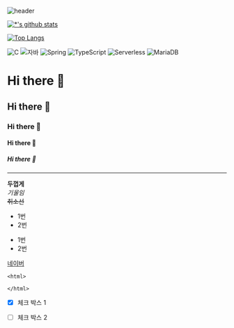 ![header](https://capsule-render.vercel.app/api?type=wave&color=auto&height=300&section=header&text=깃허브%20특강&fontSize=90)

[![*'s github stats](https://github-readme-stats.vercel.app/api?username=wxv-e)](https://github.com/wxv-e)

[![Top Langs](https://github-readme-stats.vercel.app/api/top-langs/?username=wxv-e)](https://github.com/wxv-e/github-readme-stats)

![C](https://img.shields.io/badge/-C-123456?style=flat-square&logo=C&logoColor=black)
![자바](https://img.shields.io/badge/-자바-007396?style=flat&logo=Java&logoColor=ffffff)
![Spring](https://img.shields.io/badge/-Spring-6DB33F?style=for-the-badge&logo=Spring&logoColor=white)
![TypeScript](https://img.shields.io/badge/-TypeScript-3178C6?style=flat-square&logo=TypeScript&logoColor=white)
![Serverless](https://img.shields.io/badge/-Serverless-FD5750?style=flat-square&logo=Serverless&logoColor=magenta)
![MariaDB](https://img.shields.io/badge/-MariaDB-1F305F?style=flat-square&logo=mariadb&logoColor=white)
​





# Hi there 👋
## Hi there 👋
### Hi there 👋
#### Hi there 👋
##### Hi there 👋
---
**두껍게** <br> *기울임* <br> ~~취소선~~ <br>

* 1번
* 2번

- 1번
- 2번

[네이버](https://naver.com)

```
<html>

</html>
```

- [X] 체크 박스 1
- [ ] 체크 박스 2








<!--
**wxv-e/wxv-e** is a ✨ _special_ ✨ repository because its `README.md` (this file) appears on your GitHub profile.

Here are some ideas to get you started:

- 🔭 I’m currently working on ...
- 🌱 I’m currently learning ...
- 👯 I’m looking to collaborate on ...
- 🤔 I’m looking for help with ...
- 💬 Ask me about ...
- 📫 How to reach me: ...
- 😄 Pronouns: ...
- ⚡ Fun fact: ...
-->
